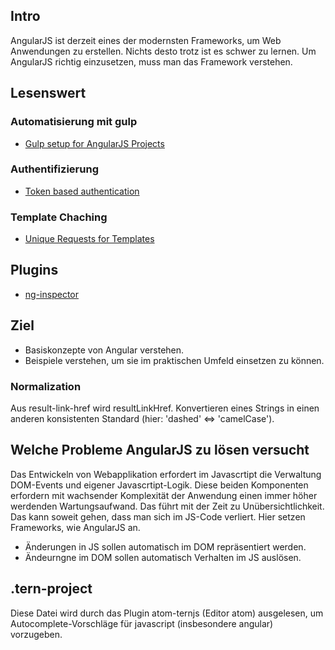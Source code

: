 ## Intro

AngularJS ist derzeit eines der modernsten Frameworks, um Web Anwendungen zu erstellen.
Nichts desto trotz ist es schwer zu lernen. Um AngularJS richtig einzusetzen, muss man das Framework verstehen.

## Lesenswert

### Automatisierung mit gulp

- [Gulp setup for AngularJS Projects](http://paislee.io/a-healthy-gulp-setup-for-angularjs-projects/)

### Authentifizierung
- [Token based authentication](http://code.tutsplus.com/tutorials/token-based-authentication-with-angularjs-nodejs--cms-22543)

### Template Chaching
- [Unique Requests for Templates](http://stackoverflow.com/questions/14718826/angularjs-disable-partial-caching-on-dev-machine/30267216#30267216)

## Plugins

- [ng-inspector](https://chrome.google.com/webstore/detail/ng-inspector-for-angularj/aadgmnobpdmgmigaicncghmmoeflnamj)

## Ziel

- Basiskonzepte von Angular verstehen.
- Beispiele verstehen, um sie im praktischen Umfeld einsetzen zu können.

### Normalization

Aus result-link-href wird resultLinkHref. Konvertieren eines Strings in einen anderen konsistenten Standard (hier: 'dashed' <=> 'camelCase').

## Welche Probleme AngularJS zu lösen versucht

Das Entwickeln von Webapplikation erfordert im Javascrtipt die Verwaltung DOM-Events und eigener Javascrtipt-Logik.
Diese beiden Komponenten erfordern mit wachsender Komplexität der Anwendung einen immer höher werdenden Wartungsaufwand.
Das führt mit der Zeit zu Unübersichtlichkeit. Das kann soweit gehen, dass man sich im JS-Code verliert.
Hier setzen Frameworks, wie AngularJS an.

- Änderungen in JS sollen automatisch im DOM repräsentiert werden.
- Ändeurngne im DOM sollen automatisch Verhalten im JS auslösen.

## .tern-project

Diese Datei wird durch das Plugin atom-ternjs (Editor atom) ausgelesen, um Autocomplete-Vorschläge für javascript (insbesondere angular) vorzugeben.
